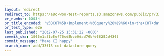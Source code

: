 ```yaml
---
layout: redirect
redirect_to: https://a8c-woo-test-reports.s3.amazonaws.com/public/pr/33834/e2e/index.html
pr_number: 33834
pr_title_encoded: "%5BCOT%5D+Implement+%60query%28%29%60+in+the+COT+datastore"
pr_test_type: e2e
last_published: "2022-07-25 15:31:22 +0000"
commit_sha: 1863e1a81e5ef78cd5beb0dad76b4d66252d4362
commit_message: "Make CI happy"
branch_name: add/33613-cot-datastore-query
---
```

